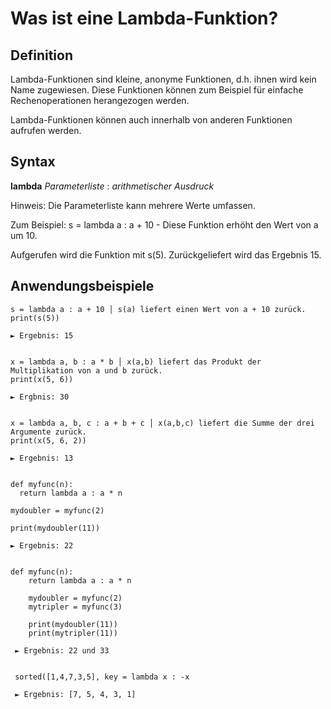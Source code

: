 # Was ist eine Lambda-Funktion?

## Definition
Lambda-Funktionen sind kleine, anonyme Funktionen, d.h. ihnen wird kein Name zugewiesen. Diese Funktionen können zum Beispiel für einfache Rechenoperationen herangezogen werden.

Lambda-Funktionen können auch innerhalb von anderen Funktionen aufrufen werden.

## Syntax
**lambda** *Parameterliste* : *arithmetischer Ausdruck*

Hinweis: Die Parameterliste kann mehrere Werte umfassen.

Zum Beispiel:
s = lambda a : a + 10 - Diese Funktion erhöht den Wert von a um 10.

Aufgerufen wird die Funktion mit s(5). Zurückgeliefert wird das Ergebnis 15.


## Anwendungsbeispiele

    s = lambda a : a + 10 │ s(a) liefert einen Wert von a + 10 zurück.
    print(s(5))
    
    ► Ergebnis: 15


    x = lambda a, b : a * b │ x(a,b) liefert das Produkt der Multiplikation von a und b zurück.
    print(x(5, 6))
    
    ► Ergbnis: 30


    x = lambda a, b, c : a + b + c │ x(a,b,c) liefert die Summe der drei Argumente zurück.
    print(x(5, 6, 2))
    
    ► Ergebnis: 13


    def myfunc(n):
      return lambda a : a * n

    mydoubler = myfunc(2)

    print(mydoubler(11))
    
    ► Ergebnis: 22
    
    
    def myfunc(n):
        return lambda a : a * n

        mydoubler = myfunc(2)
        mytripler = myfunc(3)

        print(mydoubler(11)) 
        print(mytripler(11))
        
     ► Ergebnis: 22 und 33
        
      
     sorted([1,4,7,3,5], key = lambda x : -x
     
     ► Ergebnis: [7, 5, 4, 3, 1]
